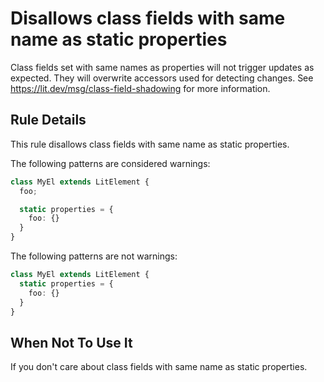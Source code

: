 # Disallows class fields with same name as static properties

Class fields set with same names as properties will not trigger updates as expected. They will overwrite accessors
used for detecting changes. See https://lit.dev/msg/class-field-shadowing for more information.

## Rule Details

This rule disallows class fields with same name as static properties.

The following patterns are considered warnings:

```ts
class MyEl extends LitElement {
  foo;

  static properties = {
    foo: {}
  }
}
```

The following patterns are not warnings:

```ts
class MyEl extends LitElement {
  static properties = {
    foo: {}
  }
}
```

## When Not To Use It

If you don't care about class fields with same name as static properties.
